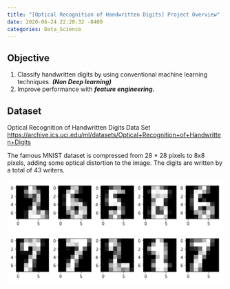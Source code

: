 ```yaml
---
title: "[Optical Recognition of Handwritten Digits] Project Overview"
date: 2020-06-24 22:20:32 -0400
categories: Data_Science
---
```

## Objective
1. Classify handwritten digits by using conventional machine learning techniques. ***(Non Deep learning)***
2. Improve performance with ***feature engineering.***

## Dataset
Optical Recognition of Handwritten Digits Data Set 
https://archive.ics.uci.edu/ml/datasets/Optical+Recognition+of+Handwritten+Digits

The famous MNIST dataset is compressed from 28 * 28 pixels to 8x8 pixels, adding some optical distortion to the image. The digits are written by a total of 43 writers.

![Snipshot of our dataset](/assets/images/optical_recognition_0.png)
